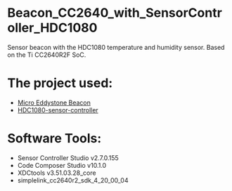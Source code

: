 # Beacon_CC2640_with_SensorController_HDC1080
Sensor beacon with the HDC1080 temperature and humidity sensor. 
Based on the Ti CC2640R2F SoC.
# The project used:
*	[Micro Eddystone Beacon](http://software-dl.ti.com/lprf/simplelink_cc2640r2_sdk/1.30.00.25/exports/examples/rtos/CC2640R2_LAUNCHXL/blestack/micro_eddystone_beacon/README.html)
*	[HDC1080-sensor-controller](https://github.com/osnatos/HDC1080-sensor-controller)
# Software Tools:
* Sensor Controller Studio v2.7.0.155
* Code Composer Studio v10.1.0
* XDCtools v3.51.03.28_core
* simplelink_cc2640r2_sdk_4_20_00_04